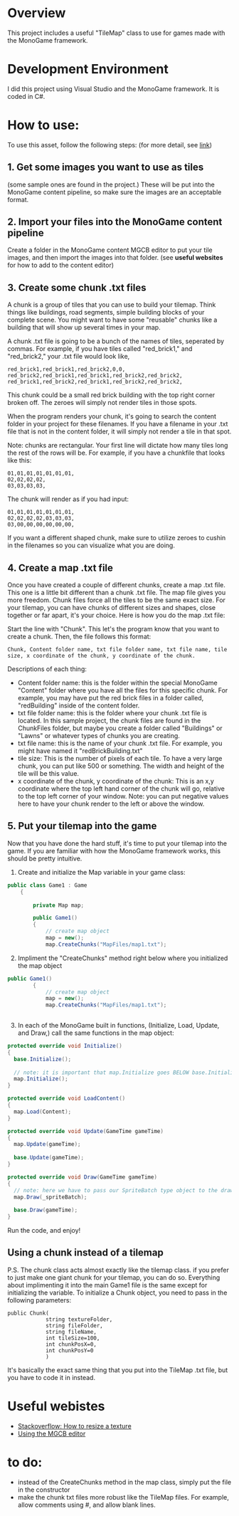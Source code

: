 # Overview

This project includes a useful "TileMap" class to use for games made with the MonoGame framework. 

# Development Environment

I did this project using Visual Studio and the MonoGame framework. It is coded in C#.

# How to use:

To use this asset, follow the following steps: (for more detail, see [link](linkgoeshere))

## 1. Get some images you want to use as tiles
(some sample ones are found in the project.) These will be put into the MonoGame content pipeline, so make sure the images are an acceptable format.

## 2. Import your files into the MonoGame content pipeline
Create a folder in the MonoGame content MGCB editor to put your tile images, and then import the images into that folder. (see **useful websites** for how to add to the content editor)

## 3. Create some chunk .txt files
A chunk is a group of tiles that you can use to build your tilemap. Think things like buildings, road segments, simple building blocks of your complete scene. You might want to have some "reusable" chunks like a building that will show up several times in your map.

A chunk .txt file is going to be a bunch of the names of tiles, seperated by commas. For example, if you have tiles called "red_brick1," and "red_brick2," your .txt file would look like,
```
red_brick1,red_brick1,red_brick2,0,0,
red_brick2,red_brick1,red_brick1,red_brick2,red_brick2,
red_brick1,red_brick2,red_brick1,red_brick2,red_brick2,
```
This chunk could be a small red brick building with the top right corner broken off. The zeroes will simply not render tiles in those spots. 
  
When the program renders your chunk, it's going to search the content folder in your project for these filenames. If you have a filename in your .txt file that is not in the content folder, it will simply not render a tile in that spot.

Note: chunks are rectangular. Your first line will dictate how many tiles long the rest of the rows will be. For example, if you have a chunkfile that looks like this:
```
01,01,01,01,01,01,01,
02,02,02,02,
03,03,03,03,
```
The chunk will render as if you had input:
```
01,01,01,01,01,01,01,
02,02,02,02,03,03,03,
03,00,00,00,00,00,00,
```
If you want a different shaped chunk, make sure to utilize zeroes to cushin in the filenames so you can visualize what you are doing. 
 
## 4. Create a map .txt file
Once you have created a couple of different chunks, create a map .txt file. This one is a little bit different than a chunk .txt file. The map file gives you more freedom. Chunk files force all the tiles to be the same exact size. For your tilemap, you can have chunks of different sizes and shapes, close together or far apart, it's your choice. Here is how you do the map .txt file:

Start the line with "Chunk". This let's the program know that you want to create a chunk. Then, the file follows this format:
```
Chunk, Content folder name, txt file folder name, txt file name, tile size, x coordinate of the chunk, y coordinate of the chunk.
```
Descriptions of each thing:
- Content folder name: this is the folder within the special MonoGame "Content" folder where you have all the files for this specific chunk. For example, you may have put the red brick files in a folder called, "redBuilding" inside of the content folder.
- txt file folder name: this is the folder where your chunk .txt file is located. In this sample project, the chunk files are found in the ChunkFiles folder, but maybe you create a folder called "Buildings" or "Lawns" or whatever types of chunks you are creating.
- txt file name: this is the name of your chunk .txt file. For example, you might have named it "redBrickBuilding.txt"
- tile size: This is the number of pixels of each tile. To have a very large chunk, you can put like 500 or something. The width and height of the tile will be this value.
- x coordinate of the chunk, y coordinate of the chunk: This is an x,y coordinate where the top left hand corner of the chunk will go, relative to the top left corner of your window. Note: you can put negative values here to have your chunk render to the left or above the window.

## 5. Put your tilemap into the game

Now that you have done the hard stuff, it's time to put your tilemap into the game. If you are familiar with how the MonoGame framework works, this should be pretty intuitive.

1. Create and initialize the Map variable in your game class:
```cs
public class Game1 : Game
    {
 
        private Map map;

        public Game1()
        {
            // create map object
            map = new();
            map.CreateChunks("MapFiles/map1.txt");
```
2. Impliment the "CreateChunks" method right below where you initialized the map object
```cs
public Game1()
        {
            // create map object
            map = new();
            map.CreateChunks("MapFiles/map1.txt");
            
```
3. In each of the MonoGame built in functions, (Initialize, Load, Update, and Draw,) call the same functions in the map object:
```cs
protected override void Initialize()
{
  base.Initialize();
  
  // note: it is important that map.Initialize goes BELOW base.Initialize().
  map.Initialize();
}

protected override void LoadContent()
{
  map.Load(Content);
}

protected override void Update(GameTime gameTime)
{
  map.Update(gameTime);
  
  base.Update(gameTime);
}

protected override void Draw(GameTime gameTime)
{
  // note: here we have to pass our SpriteBatch type object to the draw method.
  map.Draw(_spriteBatch);
  
  base.Draw(gameTime);
}

```

Run the code, and enjoy!

## Using a chunk instead of a tilemap
P.S. The chunk class acts almost exactly like the tilemap class. if you prefer to just make one giant chunk for your tilemap, you can do so. Everything about implimenting it into the main Game1 file is the same except for initializing the variable. To initialize a Chunk object, you need to pass in the following parameters:
```
public Chunk(
            string textureFolder,
            string fileFolder,
            string fileName,
            int tileSize=100,
            int chunkPosX=0,
            int chunkPosY=0
            )
```
It's basically the exact same thing that you put into the TileMap .txt file, but you have to code it in instead. 

# Useful webistes
* [Stackoverflow: How to resize a texture](https://stackoverflow.com/questions/4349590/resize-and-load-a-texture2d-in-xna)
* [Using the MGCB editor](https://docs.monogame.net/articles/content/using_mgcb_editor.html)

# to do:
* instead of the CreateChunks method in the map class, simply put the file in the constructor
* make the chunk txt files more robust like the TileMap files. For example, allow comments using #, and allow blank lines. 
